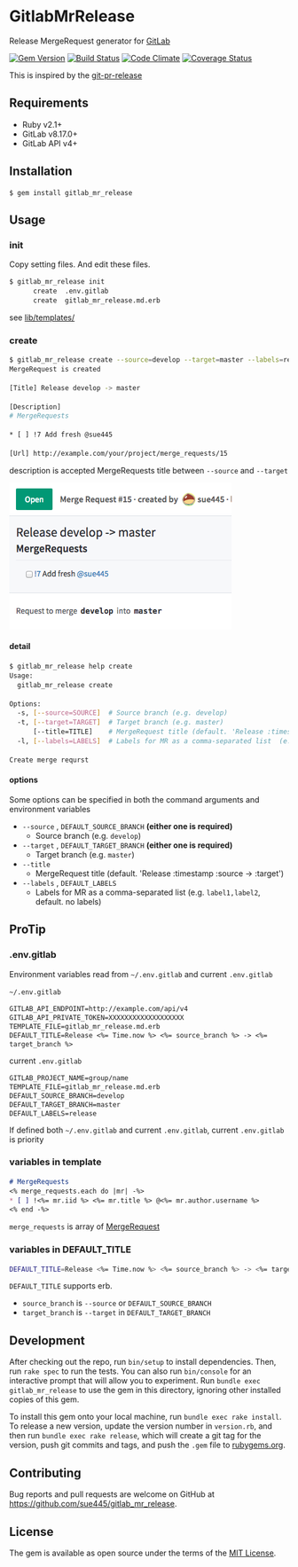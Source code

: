 # GitlabMrRelease

Release MergeRequest generator for [GitLab](https://about.gitlab.com/)

[![Gem Version](https://badge.fury.io/rb/gitlab_mr_release.svg)](https://badge.fury.io/rb/gitlab_mr_release)
[![Build Status](https://travis-ci.org/sue445/gitlab_mr_release.svg?branch=master)](https://travis-ci.org/sue445/gitlab_mr_release)
[![Code Climate](https://codeclimate.com/github/sue445/gitlab_mr_release/badges/gpa.svg)](https://codeclimate.com/github/sue445/gitlab_mr_release)
[![Coverage Status](https://coveralls.io/repos/sue445/gitlab_mr_release/badge.svg?branch=master&service=github)](https://coveralls.io/github/sue445/gitlab_mr_release?branch=master)

This is inspired by the [git-pr-release](https://github.com/motemen/git-pr-release)

## Requirements

* Ruby v2.1+
* GitLab v8.17.0+
* GitLab API v4+

## Installation

```
$ gem install gitlab_mr_release
```

## Usage
### init

Copy setting files. And edit these files.

```sh
$ gitlab_mr_release init
      create  .env.gitlab
      create  gitlab_mr_release.md.erb
```

see [lib/templates/](lib/templates/)

### create
```sh
$ gitlab_mr_release create --source=develop --target=master --labels=release
MergeRequest is created

[Title] Release develop -> master

[Description]
# MergeRequests

* [ ] !7 Add fresh @sue445

[Url] http://example.com/your/project/merge_requests/15
```

description is accepted MergeRequests title between `--source` and `--target`

![merge_request](img/merge_request.png)

#### detail

```sh
$ gitlab_mr_release help create
Usage:
  gitlab_mr_release create

Options:
  -s, [--source=SOURCE]  # Source branch (e.g. develop)
  -t, [--target=TARGET]  # Target branch (e.g. master)
      [--title=TITLE]    # MergeRequest title (default. 'Release :timestamp :source -> :target')
  -l, [--labels=LABELS]  # Labels for MR as a comma-separated list  (e.g. 'label1,label2')

Create merge requrst
```

#### options
Some options can be specified in both the command arguments and environment variables

* `--source` , `DEFAULT_SOURCE_BRANCH` **(either one is required)**
  * Source branch (e.g. `develop`)
* `--target` , `DEFAULT_TARGET_BRANCH` **(either one is required)**
  * Target branch (e.g. `master`)
* `--title`
  * MergeRequest title (default. 'Release :timestamp :source -> :target')
* `--labels` , `DEFAULT_LABELS`
  * Labels for MR as a comma-separated list (e.g. `label1,label2`, default. no labels)

## ProTip
### .env.gitlab
Environment variables read from `~/.env.gitlab` and current `.env.gitlab`

`~/.env.gitlab` 

```
GITLAB_API_ENDPOINT=http://example.com/api/v4
GITLAB_API_PRIVATE_TOKEN=XXXXXXXXXXXXXXXXXXX
TEMPLATE_FILE=gitlab_mr_release.md.erb
DEFAULT_TITLE=Release <%= Time.now %> <%= source_branch %> -> <%= target_branch %>
```

current `.env.gitlab`

```
GITLAB_PROJECT_NAME=group/name
TEMPLATE_FILE=gitlab_mr_release.md.erb
DEFAULT_SOURCE_BRANCH=develop
DEFAULT_TARGET_BRANCH=master
DEFAULT_LABELS=release
```

If defined both `~/.env.gitlab` and current `.env.gitlab`, current `.env.gitlab` is priority

### variables in template
```markdown
# MergeRequests
<% merge_requests.each do |mr| -%>
* [ ] !<%= mr.iid %> <%= mr.title %> @<%= mr.author.username %>
<% end -%>
```

`merge_requests` is array of [MergeRequest](https://github.com/gitlabhq/gitlabhq/blob/master/doc/api/merge_requests.md#get-single-mr)

### variables in DEFAULT_TITLE
```sh
DEFAULT_TITLE=Release <%= Time.now %> <%= source_branch %> -> <%= target_branch %>
```

`DEFAULT_TITLE` supports erb.

* `source_branch` is `--source` or `DEFAULT_SOURCE_BRANCH`
* `target_branch` is `--target` in `DEFAULT_TARGET_BRANCH`


## Development

After checking out the repo, run `bin/setup` to install dependencies. Then, run `rake spec` to run the tests. You can also run `bin/console` for an interactive prompt that will allow you to experiment. Run `bundle exec gitlab_mr_release` to use the gem in this directory, ignoring other installed copies of this gem.

To install this gem onto your local machine, run `bundle exec rake install`. To release a new version, update the version number in `version.rb`, and then run `bundle exec rake release`, which will create a git tag for the version, push git commits and tags, and push the `.gem` file to [rubygems.org](https://rubygems.org).

## Contributing

Bug reports and pull requests are welcome on GitHub at https://github.com/sue445/gitlab_mr_release.


## License

The gem is available as open source under the terms of the [MIT License](http://opensource.org/licenses/MIT).

